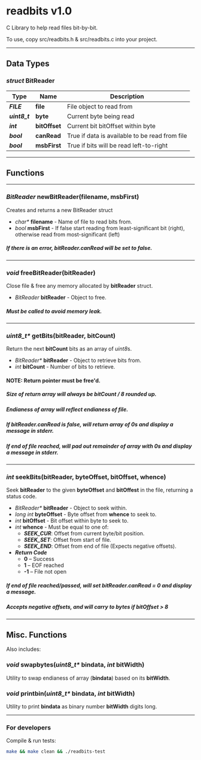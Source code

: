 # readbits v1.0
C Library to help read files bit-by-bit.

To use, copy src/readbits.h & src/readbits.c into your project.

---

## Data Types

### *struct* **BitReader**
|Type|Name|Description|
|--|--|--|
|***FILE***|**file**|File object to read from|
|***uint8_t***|**byte**|Current byte being read|
|***int***|**bitOffset**|Current bit bitOffset within byte|
|***bool***|**canRead**|True if data is available to be read from file|
|***bool***|**msbFirst**|True if bits will be read left-to-right|

---

## Functions

---
### *BitReader* **newBitReader**(filename, msbFirst)
Creates and returns a new BitReader struct
 - *char\** **filename** - Name of file to read bits from.
 - *bool* **msbFirst** - If false start reading from least-significant bit (right), otherwise read from most-significant (left)
##### If there is an error, bitReader.canRead will be set to false.

---
### *void* **freeBitReader**(bitReader)
Close file & free any memory allocated by **bitReader** struct.
 - *BitReader* **bitReader** - Object to free.
##### Must be called to avoid memory leak.

---
### *uint8_t\** **getBits**(bitReader, bitCount)
Return the next **bitCount** bits as an array of *uint8*s.
 - *BitReader\** **bitReader** - Object to retrieve bits from.
 - *int* **bitCount** - Number of bits to retrieve.
#### NOTE: Return pointer must be free'd.
##### Size of return array will always be bitCount / 8 rounded up.
##### Endianess of array will reflect endianess of file.
##### If **bitReader.canRead** is false, will return array of 0s and display a message in stderr.
##### If end of file reached, will pad out remainder of array with 0s and display a message in stderr.

---
### *int* **seekBits**(bitReader, byteOffset, bitOffset, whence)
Seek **bitReader** to the given **byteOffset** and **bitOffest** in the file, returning a status code.
 - *BitReader\** **bitReader** - Object to seek within.
 - *long int* **byteOffset** - Byte offset from **whence** to seek to.
 - *int* **bitOffset** - Bit offset within byte to seek to.
 - *int* **whence** - Must be equal to one of:
    - ***SEEK_CUR***: Offset from current byte/bit position.
    - ***SEEK_SET***: Offset from start of file.
    - ***SEEK_END***: Offset from end of file (Expects negative offsets).
 - ***Return Code***
    - **0** – Success
    - **1** – EOF reached
    - **-1** – File not open
##### If end of file reached/passed, will set **bitReader.canRead** = 0 and display a message.
##### Accepts negative offsets, and will carry to bytes if bitOffset > 8
---

## Misc. Functions

Also includes:
### *void* **swapbytes**(*uint8_t\** **bindata**, *int* **bitWidth**)
Utility to swap endianess of array (**bindata**) based on its **bitWidth**.

### *void* **printbin**(*uint8_t\** **bindata**, *int* **bitWidth**)
Utility to print **bindata** as binary number **bitWidth** digits long.

---
### For developers

Compile & run tests:

```bash
make && make clean && ./readbits-test
```